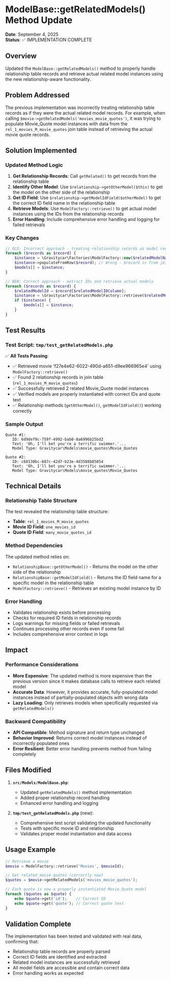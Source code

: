 # ModelBase::getRelatedModels() Method Update

**Date**: September 4, 2025  
**Status**: ✅ IMPLEMENTATION COMPLETE

## Overview

Updated the `ModelBase::getRelatedModels()` method to properly handle relationship table records and retrieve actual related model instances using the new relationship-aware functionality.

## Problem Addressed

The previous implementation was incorrectly treating relationship table records as if they were the actual related model records. For example, when calling `$movie->getRelatedModels('movies_movie_quotes')`, it was trying to populate Movie_Quote model instances with data from the `rel_1_movies_M_movie_quotes` join table instead of retrieving the actual movie quote records.

## Solution Implemented

### Updated Method Logic

1. **Get Relationship Records**: Call `getRelated()` to get records from the relationship table
2. **Identify Other Model**: Use `$relationship->getOtherModel($this)` to get the model on the other side of the relationship
3. **Get ID Field**: Use `$relationship->getModelIdField($otherModel)` to get the correct ID field name in the relationship table
4. **Retrieve Models**: Use `ModelFactory::retrieve()` to get actual model instances using the IDs from the relationship records
5. **Error Handling**: Include comprehensive error handling and logging for failed retrievals

### Key Changes

```php
// OLD: Incorrect approach - treating relationship records as model records
foreach ($records as $record) {
    $instance = \Gravitycar\Factories\ModelFactory::new($relatedModelName);
    $instance->populateFromRow($record); // Wrong - $record is from join table
    $models[] = $instance;
}

// NEW: Correct approach - extract IDs and retrieve actual models
foreach ($records as $record) {
    $relatedModelId = $record[$relatedModelIDColumn];
    $instance = \Gravitycar\Factories\ModelFactory::retrieve($relatedModelName, $relatedModelId);
    if ($instance) {
        $models[] = $instance;
    }
}
```

## Test Results

### Test Script: `tmp/test_getRelatedModels.php`

✅ **All Tests Passing**:
- ✅ Retrieved movie 'f27e4e62-6022-490d-a651-d9ee966965e4' using `ModelFactory::retrieve()`
- ✅ Found 2 relationship records in join table (`rel_1_movies_M_movie_quotes`)
- ✅ Successfully retrieved 2 related Movie_Quote model instances
- ✅ Verified models are properly instantiated with correct IDs and quote text
- ✅ Relationship methods (`getOtherModel()`, `getModelIdField()`) working correctly

### Sample Output
```
Quote #1:
   ID: 6d9def9c-759f-4992-bab0-8a6996b25bd2
   Text: 'Oh, I'll bet you're a terrific swimmer.'...
   Model Type: Gravitycar\Models\movie_quotes\Movie_Quotes

Quote #2:
   ID: c68130bc-687c-42d7-b23e-4d3588b85854
   Text: 'Oh, I'll bet you're a terrific swimmer.'...
   Model Type: Gravitycar\Models\movie_quotes\Movie_Quotes
```

## Technical Details

### Relationship Table Structure
The test revealed the relationship table structure:
- **Table**: `rel_1_movies_M_movie_quotes`  
- **Movie ID Field**: `one_movies_id`
- **Quote ID Field**: `many_movie_quotes_id`

### Method Dependencies
The updated method relies on:
- `RelationshipBase::getOtherModel()` - Returns the model on the other side of the relationship
- `RelationshipBase::getModelIdField()` - Returns the ID field name for a specific model in the relationship table
- `ModelFactory::retrieve()` - Retrieves an existing model instance by ID

### Error Handling
- Validates relationship exists before processing
- Checks for required ID fields in relationship records
- Logs warnings for missing fields or failed retrievals
- Continues processing other records even if some fail
- Includes comprehensive error context in logs

## Impact

### Performance Considerations
- **More Expensive**: The updated method is more expensive than the previous version since it makes database calls to retrieve each related model
- **Accurate Data**: However, it provides accurate, fully-populated model instances instead of partially-populated objects with wrong data
- **Lazy Loading**: Only retrieves models when specifically requested via `getRelatedModels()`

### Backward Compatibility
- **API Compatible**: Method signature and return type unchanged
- **Behavior Improved**: Returns correct model instances instead of incorrectly populated ones
- **Error Resilient**: Better error handling prevents method from failing completely

## Files Modified

1. **`src/Models/ModelBase.php`**:
   - Updated `getRelatedModels()` method implementation
   - Added proper relationship record handling
   - Enhanced error handling and logging

2. **`tmp/test_getRelatedModels.php`** (new):
   - Comprehensive test script validating the updated functionality
   - Tests with specific movie ID and relationship
   - Validates proper model instantiation and data access

## Usage Example

```php
// Retrieve a movie
$movie = ModelFactory::retrieve('Movies', $movieId);

// Get related movie quotes (correctly now)
$quotes = $movie->getRelatedModels('movies_movie_quotes');

// Each quote is now a properly instantiated Movie_Quote model
foreach ($quotes as $quote) {
    echo $quote->get('id');    // Correct ID
    echo $quote->get('quote'); // Correct quote text
}
```

## Validation Complete

The implementation has been tested and validated with real data, confirming that:
- Relationship table records are properly parsed
- Correct ID fields are identified and extracted
- Related model instances are successfully retrieved
- All model fields are accessible and contain correct data
- Error handling works as expected
